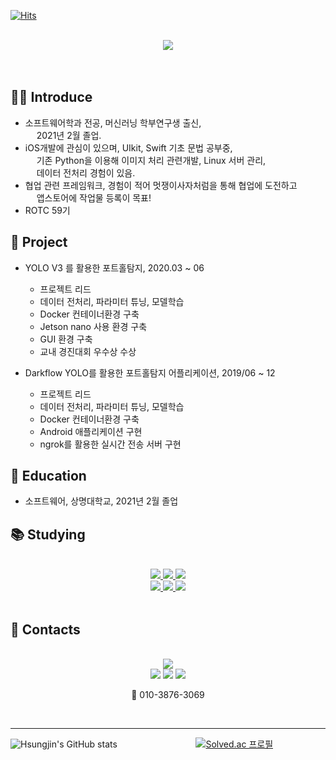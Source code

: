 [![Hits](https://hits.seeyoufarm.com/api/count/incr/badge.svg?url=https%3A%2F%2Fgithub.com%2FHsungjin&count_bg=%2350BAEC&title_bg=%23555555&icon=&icon_color=%23E7E7E7&title=hits&edge_flat=false)](https://github.com/Hsungjin)
<br/>
<br/>

<center>
<img src="https://capsule-render.vercel.app/api?type=cylinder&color=auto&text=iOS%20Developer&fontAlignY=45&fontSize=40&height=150&desc=황성진&descAlignY=70">  
</center>

<br/>
<br/>

## 🧑🏻 Introduce <br/>
* 소프트웨어학과 전공, 머신러닝 학부연구생 출신, <br/>
  2021년 2월 졸업. <br/>
* iOS개발에 관심이 있으며, UIkit, Swift 기초 문법 공부중,<br/>
  기존 Python을 이용해 이미지 처리 관련개발, Linux 서버 관리,<br/>
  데이터 전처리 경험이 있음.<br/>
* 협업 관련 프레임워크, 경험이 적어 멋쟁이사자처럼을 통해 협업에 도전하고 <br/>
    앱스토어에 작업물 등록이 목표!<br/>
* ROTC 59기<br/>

## 🔖 Project <br/>
* YOLO V3 를 활용한 포트홀탐지, 2020.03 ~ 06
  * 프로젝트 리드
  * 데이터 전처리, 파라미터 튜닝, 모델학습
  * Docker 컨테이너환경 구축
  * Jetson nano 사용 환경 구축
  * GUI 환경 구축
  * 교내 경진대회 우수상 수상

* Darkflow YOLO를 활용한 포트홀탐지 어플리케이션, 2019/06 ~ 12
  * 프로젝트 리드
  * 데이터 전처리, 파라미터 튜닝, 모델학습
  * Docker 컨테이너환경 구축
  * Android 애플리케이션 구현
  * ngrok를 활용한 실시간 전송 서버 구현

## 🏫 Education <br/>
* 소프트웨어, 상명대학교, 2021년 2월 졸업
  
## 📚 Studying <br/>
<br/>
<center><a href="https://www.swift.org/"><img src="https://img.shields.io/badge/Swift-F05138?style=flat-square&logo=Swift&logoColor=white"/> </a>
<a href="https://www.python.org/"><img src="https://img.shields.io/badge/Python-3776AB?style=flat-square&logo=python&logoColor=white"/> </a>
<a href="https://www.docker.com/"><img src="https://img.shields.io/badge/Docker-2496ED?style=flat-square&logo=docker&logoColor=white"/> </a>
<br/>
<a href="https://www.tensorflow.org/?hl=ko"><img src="https://img.shields.io/badge/Tensorflow-FF6F00?style=flat-square&logo=tensorflow&logoColor=white"/> </a>
<a href="https://opencv.org/"><img src="https://img.shields.io/badge/OpenCV-5C3EE8?style=flat-square&logo=opencv&logoColor=white"/> </a>
<a href="https://www.thedatahunt.com/trend-insight/guide-for-yolo-object-detection"><img src="https://img.shields.io/badge/YOLO-00FFFF?style=flat-square&logo=yolo&logoColor=white"/> </a>
</center>
<br/>

## 🤙 Contacts
<br/>
<center><a href="mailto:hsungjin142@gmail.com"><img src="https://img.shields.io/badge/hsungjin142@gmail.com-EA4335?style=flat-square&logo=Gmail&logoColor=black"/></a>  
<br/>
<a href="https://sj-d.tistory.com/"><img src="https://img.shields.io/badge/Tistory-000000?style=flat-square&logo=tistory&logoColor=white"/></a>
<a href="https://www.instagram.com/hsungjin98/"><img src="https://img.shields.io/badge/Hsungjin98-E4405F?style=flat-square&logo=instagram&logoColor=white"/></a> 
<a href="https://github.com/Hsungjin/"><img src="https://img.shields.io/badge/Github-181717?style=flat-square&logo=github&logoColor=white"/></a>
<br/> 

📱 010-3876-3069
</center>
<br/>
<hr/>

![Hsungjin's GitHub stats](https://github-readme-stats.vercel.app/api?username=Hsungjin&show_icons=true&theme=blue-green)              
[![Solved.ac 프로필](http://mazassumnida.wtf/api/v2/generate_badge?boj=hsungjin)](https://solved.ac/hsungjin)

